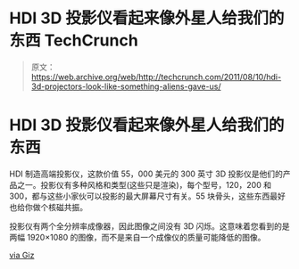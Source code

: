 # HDI 3D 投影仪看起来像外星人给我们的东西 TechCrunch

> 原文：<https://web.archive.org/web/http://techcrunch.com/2011/08/10/hdi-3d-projectors-look-like-something-aliens-gave-us/>

# HDI 3D 投影仪看起来像外星人给我们的东西

HDI 制造高端投影仪，这款价值 55，000 美元的 300 英寸 3D 投影仪是他们的产品之一。投影仪有多种风格和类型(这些只是渲染)，每个型号，120，200 和 300，都与这些小家伙可以投影的最大屏幕尺寸有关。55 块骨头，这些东西最好也给你做个核磁共振。

投影仪有两个全分辨率成像器，因此图像之间没有 3D 闪烁。这意味着您看到的是两幅 1920×1080 的图像，而不是来自一个成像仪的质量可能降低的图像。

[via Giz](https://web.archive.org/web/20230203064831/http://gizmodo.com/5829512/hdis-3d-projectors-have-no-business-looking-as-good-as-they-do/gallery/1)